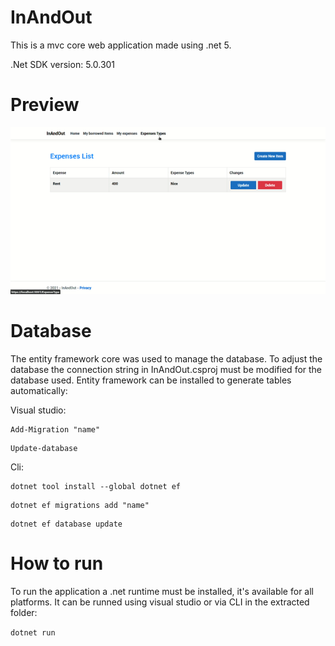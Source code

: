 # InAndOut
This is a mvc core web application made using .net 5. 

.Net SDK version: 5.0.301

# Preview

<img src="preview.gif" alt="drawing"/>

# Database
The entity framework core was used to manage the database. To adjust the database the connection string in InAndOut.csproj must be modified for the database used. Entity framework can be installed to generate tables automatically:

Visual studio:

```
Add-Migration "name"
```

```
Update-database
```

Cli:

```
dotnet tool install --global dotnet ef
```

```
dotnet ef migrations add "name"
```

```
dotnet ef database update
```


# How to run
To run the application a .net runtime must be installed, it's available for all platforms. It can be runned using visual studio or via CLI in the extracted folder:

```dotnet run```
